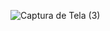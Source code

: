 ![Captura de Tela (3)](https://github.com/user-attachments/assets/e8c540a1-19fc-4e31-a636-d72f5598eed6)
